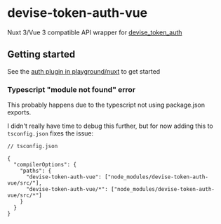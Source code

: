# devise-token-auth-vue

Nuxt 3/Vue 3 compatible API wrapper for [devise_token_auth](https://github.com/lynndylanhurley/devise_token_auth)

## Getting started

See the [auth plugin in playground/nuxt](./playground/nuxt/plugins/auth.ts) to get started

### Typescript "module not found" error

This probably happens due to the typescript not using package.json exports.

I didn't really have time to debug this further, but for now adding this to `tsconfig.json` fixes the issue:

```jsonc
// tsconfig.json

{
  "compilerOptions": {
    "paths": {
      "devise-token-auth-vue": ["node_modules/devise-token-auth-vue/src/"],
      "devise-token-auth-vue/*": ["node_modules/devise-token-auth-vue/src/*"]
    }
  }
}
```
